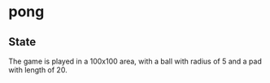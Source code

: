 # pong

## State

The game is played in a 100x100 area, with a ball with radius of 5 and a pad with length of 20.

